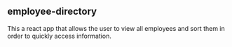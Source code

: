 ## employee-directory
This a react app that allows the user to view all employees and sort them in order to quickly access information.